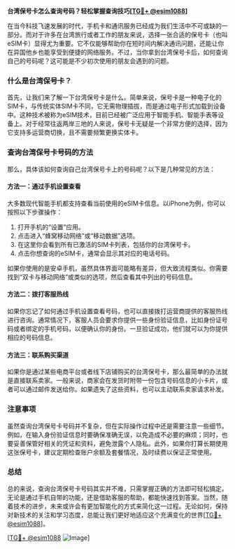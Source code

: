 **台湾保号卡怎么查询号码？轻松掌握查询技巧[[TG💪+ @esim1088](https://t.me/s/esim1088)]**

在当今科技飞速发展的时代，手机卡和通讯服务已经成为我们生活中不可或缺的一部分。而对于许多在台湾旅行或者工作的朋友来说，选择一张合适的保号卡（也叫eSIM卡）显得尤为重要。它不仅能够帮助你在短时间内解决通讯问题，还能让你在异国他乡也能享受到便捷的网络服务。不过，当你拿到台湾保号卡后，如何查询自己的号码呢？这可能是不少初次使用的朋友会遇到的问题。

### 什么是台湾保号卡？

首先，让我们来了解一下台湾保号卡是什么。简单来说，保号卡是一种电子化的SIM卡，与传统实体SIM卡不同，它无需物理插拔，而是通过电子形式加载到设备中。这种技术被称为eSIM技术，目前已经被广泛应用于智能手机、智能手表等设备上。对于经常往返两岸三地的人来说，保号卡无疑是一个非常方便的选择，因为它支持多运营商切换，且不需要频繁更换实体卡。

### 查询台湾保号卡号码的方法

那么，具体该如何查询自己台湾保号卡上的号码呢？以下是几种常见的方法：

#### 方法一：通过手机设置查看
大多数现代智能手机都支持查看当前使用的eSIM卡信息。以iPhone为例，你可以按照以下步骤操作：
1. 打开手机的“设置”应用。
2. 点击进入“蜂窝移动网络”或“移动数据”选项。
3. 在这里你会看到所有已激活的SIM卡列表，包括你的台湾保号卡。
4. 点击你想查询的eSIM卡，通常会显示其对应的电话号码。

如果你使用的是安卓手机，虽然具体界面可能略有差异，但大致流程类似。你需要找到“双卡与移动网络”或类似的选项，然后查看其中列出的号码信息。

#### 方法二：拨打客服热线
如果你忘记了如何通过手机设置查看号码，也可以直接拨打运营商提供的客服热线进行咨询。通常情况下，客服人员会要求你提供一些身份验证信息，比如身份证号码或者绑定的手机号码，以便确认你的身份。一旦验证成功，他们就可以为你提供相应的号码信息。

#### 方法三：联系购买渠道
如果你是通过某些电商平台或者线下店铺购买的台湾保号卡，那么最简单的办法就是直接联系卖家。一般来说，商家会在发货时附带一份包含号码信息的小卡片，或者可以通过邮件发送给你。如果遗失了这些资料，也可以主动联系卖家请求补发。

### 注意事项
虽然查询台湾保号卡号码并不复杂，但在实际操作过程中还是需要注意一些细节。例如，在输入身份验证信息时要确保准确无误，以免造成不必要的麻烦；同时，也要妥善保管好相关的凭证和资料，避免泄露个人隐私。此外，如果你打算长期使用这张保号卡，建议定期检查账户余额及套餐情况，及时续费以保证正常使用。

### 总结
总的来说，查询台湾保号卡号码其实并不难，只需掌握正确的方法即可轻松搞定。无论是通过手机自带的功能，还是借助客服的帮助，都能快速找到答案。当然，随着技术的进步，未来或许会有更加智能化的方式来简化这一过程。无论如何，保持对新技术的关注和学习态度，总能让我们更好地适应这个充满变化的世界[[TG💪+ @esim1088](https://t.me/s/esim1088)]。

[[TG💪+ @esim1088](https://t.me/s/esim1088) ![Image](https://i.postimg.cc/4NQfJmqS/Snipaste-2025-05-13-00-14-12.png)]